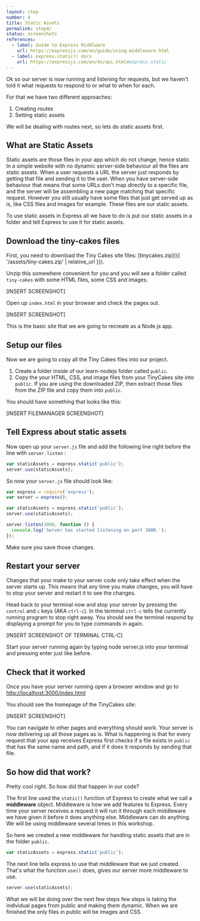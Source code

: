 ```yaml
---
layout: step
number: 4
title: Static Assets
permalink: step4/
status: screenshots
references:
  - label: Guide to Express Middlware
    url: https://expressjs.com/en/guide/using-middleware.html
  - label: express.static() docs
    url: https://expressjs.com/en/4x/api.html#express.static 
---
```


Ok so our server is now running and listening for requests, but we haven't told it what requests to respond to or what to when for each.

For that we have two different approaches:

1. Creating routes
2. Setting static assets

We will be dealing with routes next, so lets do static assets first.

## What are Static Assets

Static assets are those files in your app which do not change, hence static.  In a simple website with no dynamic server-side behaviour all the files are static assets.  When a user requests a URL the server just responds by getting that file and sending it to the user.  When you have server-side behaviour that means that some URLs don't map directly to a specific file, and the server will be assembling a new page matching that specific request.  However you still usually have some files that just get served up as is, like CSS files  and images for example.  These files are our static assets.

To use static assets in Express all we have to do is put our static assets in a  folder and tell Express to use it for static assets.  

## Download the tiny-cakes files

First, you need to download the Tiny Cakes site files: [tinycakes.zip]({{ '/assets/tiny-cakes.zip' | relative_url }}).

Unzip this somewhere convenient for you and you will see a folder called `tiny-cakes` with some HTML files, some CSS and images.  

[INSERT SCREENSHOT]

Open up `index.html` in your browser and check the pages out.

[INSERT SCREENSHOT]

This is the basic site that we are going to recreate as a Node.js app.

## Setup our files

Now we are going to copy all the Tiny Cakes files into our project.

1. Create a folder inside of our learn-nodejs folder called `public`.  
2. Copy the your HTML, CSS, and image files from your TinyCakes site into `public`.  If you are using the downloaded ZIP, then extract those files from the ZIP file and copy them into `public`.

You should have something that looks like this:

[INSERT FILEMANAGER SCREENSHOT]

## Tell Express about static assets

Now open up your `server.js` file and add the following line right before the line with `server.listen` :

```javascript
var staticAssets = express.static('public');
server.use(staticAssets);
```

So now your `server.js` file should look like:

```javascript
var express = require('express');
var server = express();

var staticAssets = express.static('public');
server.use(staticAssets);

server.listen(3000, function () {
  console.log('Server has started listening on port 3000.');
});
```

Make sure you save those changes.

## Restart your server 

Changes that your make to your server code only take effect when the server starts up.  This means that any time you make changes, you will have to stop your server and restart it to see the changes.

Head back to your terminal now and stop your server by pressing the `control` and `c` keys (AKA `ctrl-c`).  In the terminal `ctrl-c` tells the currently running program to stop right away.  You should see the terminal respond by displaying a prompt for you to type commands in again.

[INSERT SCREENSHOT OF TERMINAL CTRL-C]

Start your server running again by typing node server.js into your terminal and pressing enter just like before.

## Check that it worked

Once you have your server running open a browser window and go to <http://localhost:3000/index.html>

You should see the homepage of the TinyCakes site:

[INSERT SCREENSHOT]

You can navigate to other pages and everything should work.  Your server is now delivering up all those pages as is.  What is happening is that for every request that your app receives Express first checks if a file exists in `public` that has the same name and path, and if it does it responds by sending that file. 

## So how did that work?

Pretty cool right.  So how did that happen in our code?

The first line used the `static()` function of Express to create what we call a **middleware** object.  Middleware is how we add features to Express. Every time your server receives a request it will run it through each middleware we have given it before it does anything else.  Middleware can do anything.  We will be using middleware several times in this workshop.

So here we created a new middleware for handling static assets that are in the folder `public`. 

```javascript
var staticAssets = express.static('public');
```

The next line tells express to use that middleware that we just created.  That's what the function `use()` does, gives our server more middleware to use.  

```javascript
server.use(staticAssets);
```

What we will be doing over the next few steps few steps is taking the individual pages from public and making them dynamic.  When we are finished the only files in public will be images and CSS.
